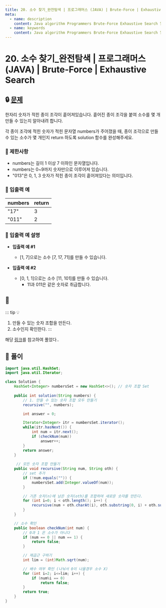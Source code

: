 ```yaml
---
title: 20. 소수 찾기_완전탐색 | 프로그래머스 (JAVA) | Brute-Force | Exhaustive Search
meta:
  - name: description
    content: Java algorithm Programmers Brute-Force Exhaustive Search 알고리즘 프로그래머스 완전탐색
  - name: keywords
    content: Java algorithm Programmers Brute-Force Exhaustive Search 알고리즘 프로그래머스 완전탐색
---
```


# 20. 소수 찾기_완전탐색 | 프로그래머스 (JAVA) | Brute-Force | Exhaustive Search

## 🔒 [문제](https://programmers.co.kr/learn/courses/30/lessons/42839)

한자리 숫자가 적힌 종이 조각이 흩어져있습니다. 흩어진 종이 조각을 붙여 소수를 몇 개 만들 수 있는지 알아내려 합니다.

각 종이 조각에 적힌 숫자가 적힌 문자열 numbers가 주어졌을 때, 종이 조각으로 만들 수 있는 소수가 몇 개인지 return 하도록 solution 함수를 완성해주세요.

### **📢 제한사항**

* numbers는 길이 1 이상 7 이하인 문자열입니다.
* numbers는 0~9까지 숫자만으로 이루어져 있습니다.
* "013"은 0, 1, 3 숫자가 적힌 종이 조각이 흩어져있다는 의미입니다.

### **📢 입출력 예**

| numbers	| return |
| --- | --- |
| "17"	| 3 |
| "011"	| 2 |

### **📢 입출력 예 설명**

* **입출력 예 #1**
    * [1, 7]으로는 소수 [7, 17, 71]를 만들 수 있습니다.

* **입출력 예 #2**
    * [0, 1, 1]으로는 소수 [11, 101]를 만들 수 있습니다.
        * 11과 011은 같은 숫자로 취급합니다.

## 🔐

::: tip 💡
1. 만들 수 있는 숫자 조합을 만든다.
2. 소수인지 확인한다.
:::

해당 [링크](https://coding-grandpa.tistory.com/entry/%ED%94%84%EB%A1%9C%EA%B7%B8%EB%9E%98%EB%A8%B8%EC%8A%A4-%EB%AA%A8%EC%9D%98%EA%B3%A0%EC%82%AC-%EC%99%84%EC%A0%84%ED%83%90%EC%83%89-Lv-1-%EC%9E%90%EB%B0%94-Java-1)를 참고하여 풀었다..

## 🔑 풀이

```java
import java.util.HashSet;
import java.util.Iterator;

class Solution {
    HashSet<Integer> numbersSet = new HashSet<>(); // 숫자 조합 Set
    
    public int solution(String numbers) {
        // 1. 만들 수 있는 숫자 조합 모두 만들기
        recursive("", numbers);

        int answer = 0;

        Iterator<Integer> itr = numbersSet.iterator();
        while(itr.hasNext()) {
            int num = itr.next();
            if (checkNum(num))
                answer++;
        }
        return answer;
    }
    
     // 모든 숫자 조합 만들기
    public void recursive(String num, String oth) {
        // set 추가
        if (!num.equals("")) {
            numbersSet.add(Integer.valueOf(num));
        }

        // 기존 숫자(n)에 남은 숫자(oth)를 조합하여 새로운 숫자를 만든다.
        for (int i=0; i < oth.length(); i++) {
            recursive(num + oth.charAt(i), oth.substring(0, i) + oth.substring(i+1));
        }
    }

    // 소수 확인
    public boolean checkNum(int num) {
        // 0과 1 은 소수가 아니다
        if (num == 0 || num == 1) {
            return false;
        }

        // 제곱근 구하기
        int lim = (int)Math.sqrt(num);

        // 배수 여부 확인 (나눠서 0이 나올경우 소수 X)
        for (int i=2; i<=lim; i++) {
            if (num%i == 0)
                return false;
        }
        return true;
    }
}
```